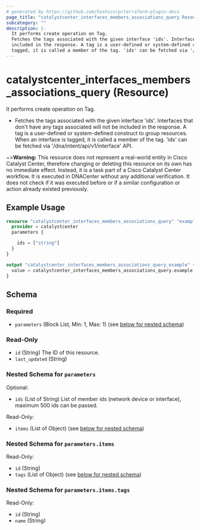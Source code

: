 ```yaml
---
# generated by https://github.com/hashicorp/terraform-plugin-docs
page_title: "catalystcenter_interfaces_members_associations_query Resource - terraform-provider-catalystcenter"
subcategory: ""
description: |-
  It performs create operation on Tag.
  Fetches the tags associated with the given interface 'ids'. Interfaces that don't have any tags associated will not be
  included in the response. A tag is a user-defined or system-defined construct to group resources. When an interface is
  tagged, it is called a member of the tag. 'ids' can be fetched via '/dna/intent/api/v1/interface' API.
---
```


# catalystcenter_interfaces_members_associations_query (Resource)

It performs create operation on Tag.

- Fetches the tags associated with the given interface 'ids'. Interfaces that don't have any tags associated will not be
included in the response. A tag is a user-defined or system-defined construct to group resources. When an interface is
tagged, it is called a member of the tag. 'ids' can be fetched via '/dna/intent/api/v1/interface' API.



~>**Warning:**
This resource does not represent a real-world entity in Cisco Catalyst Center, therefore changing or deleting this resource on its own has no immediate effect.
Instead, it is a task part of a Cisco Catalyst Center workflow. It is executed in DNACenter without any additional verification. It does not check if it was executed before or if a similar configuration or action already existed previously.

## Example Usage

```terraform
resource "catalystcenter_interfaces_members_associations_query" "example" {
  provider = catalystcenter
  parameters {

    ids = ["string"]
  }
}

output "catalystcenter_interfaces_members_associations_query_example" {
  value = catalystcenter_interfaces_members_associations_query.example
}
```

<!-- schema generated by tfplugindocs -->
## Schema

### Required

- `parameters` (Block List, Min: 1, Max: 1) (see [below for nested schema](#nestedblock--parameters))

### Read-Only

- `id` (String) The ID of this resource.
- `last_updated` (String)

<a id="nestedblock--parameters"></a>
### Nested Schema for `parameters`

Optional:

- `ids` (List of String) List of member ids (network device or interface), maximum 500 ids can be passed.

Read-Only:

- `items` (List of Object) (see [below for nested schema](#nestedatt--parameters--items))

<a id="nestedatt--parameters--items"></a>
### Nested Schema for `parameters.items`

Read-Only:

- `id` (String)
- `tags` (List of Object) (see [below for nested schema](#nestedobjatt--parameters--items--tags))

<a id="nestedobjatt--parameters--items--tags"></a>
### Nested Schema for `parameters.items.tags`

Read-Only:

- `id` (String)
- `name` (String)
